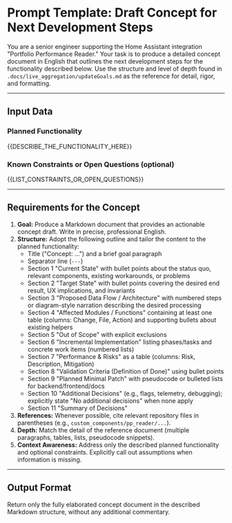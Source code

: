 # Prompt Template: Draft Concept for Next Development Steps

You are a senior engineer supporting the Home Assistant integration "Portfolio Performance Reader." Your task is to produce a detailed concept document in English that outlines the next development steps for the functionality described below. Use the structure and level of depth found in `.docs/live_aggregation/updateGoals.md` as the reference for detail, rigor, and formatting.

---
## Input Data

### Planned Functionality
{{DESCRIBE_THE_FUNCTIONALITY_HERE}}

### Known Constraints or Open Questions (optional)
{{LIST_CONSTRAINTS_OR_OPEN_QUESTIONS}}

---
## Requirements for the Concept

1. **Goal:** Produce a Markdown document that provides an actionable concept draft. Write in precise, professional English.
2. **Structure:** Adopt the following outline and tailor the content to the planned functionality:
   - Title ("Concept: ...") and a brief goal paragraph
   - Separator line (`---`)
   - Section 1 "Current State" with bullet points about the status quo, relevant components, existing workarounds, or problems
   - Section 2 "Target State" with bullet points covering the desired end result, UX implications, and invariants
   - Section 3 "Proposed Data Flow / Architecture" with numbered steps or diagram-style narration describing the desired processing
   - Section 4 "Affected Modules / Functions" containing at least one table (columns: Change, File, Action) and supporting bullets about existing helpers
   - Section 5 "Out of Scope" with explicit exclusions
   - Section 6 "Incremental Implementation" listing phases/tasks and concrete work items (numbered lists)
   - Section 7 "Performance & Risks" as a table (columns: Risk, Description, Mitigation)
   - Section 8 "Validation Criteria (Definition of Done)" using bullet points
   - Section 9 "Planned Minimal Patch" with pseudocode or bulleted lists for backend/frontend/docs
   - Section 10 "Additional Decisions" (e.g., flags, telemetry, debugging); explicitly state "No additional decisions" when none apply
   - Section 11 "Summary of Decisions"
3. **References:** Whenever possible, cite relevant repository files in parentheses (e.g., `custom_components/pp_reader/...`).
4. **Depth:** Match the detail of the reference document (multiple paragraphs, tables, lists, pseudocode snippets).
5. **Context Awareness:** Address only the described planned functionality and optional constraints. Explicitly call out assumptions when information is missing.

---
## Output Format

Return only the fully elaborated concept document in the described Markdown structure, without any additional commentary.
